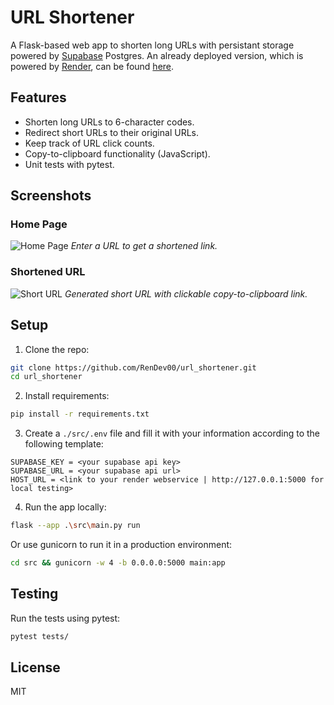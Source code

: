 # URL Shortener
A Flask-based web app to shorten long URLs with persistant storage powered by [Supabase](https://supabase.com/) Postgres. An already deployed version, which is powered by [Render](https://render.com/), can be found [here](https://url-shortener-q5tt.onrender.com/).

## Features
- Shorten long URLs to 6-character codes.
- Redirect short URLs to their original URLs.
- Keep track of URL click counts.
- Copy-to-clipboard functionality (JavaScript).
- Unit tests with pytest.

## Screenshots
### Home Page
![Home Page](https://i.imgur.com/WRjb1RR.png)
*Enter a URL to get a shortened link.*

### Shortened URL
![Short URL](https://i.imgur.com/hT3HY10.png)
*Generated short URL with clickable copy-to-clipboard link.*

## Setup
1. Clone the repo:
```bash
git clone https://github.com/RenDev00/url_shortener.git
cd url_shortener
```
2. Install requirements:
```bash
pip install -r requirements.txt
```
3. Create a `./src/.env` file and fill it with your information according to the following template:
```
SUPABASE_KEY = <your supabase api key>
SUPABASE_URL = <your supabase api url>
HOST_URL = <link to your render webservice | http://127.0.0.1:5000 for local testing>
```
4. Run the app locally:
```bash
flask --app .\src\main.py run
```
Or use gunicorn to run it in a production environment:
```bash
cd src && gunicorn -w 4 -b 0.0.0.0:5000 main:app
```

## Testing
Run the tests using pytest:
```bash
pytest tests/
```

## License
MIT
